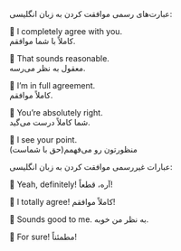 عبارت‌های رسمی موافقت کردن به زبان انگلیسی:

🔸️ I completely agree with you.<br>
کاملاً با شما موافقم.

🔸️ That sounds reasonable.<br>
معقول به نظر می‌رسه.

🔸️ I’m in full agreement.<br>
کاملاً موافقم.

🔸️ You’re absolutely right.<br>
شما کاملاً درست می‌گید.

🔸️ I see your point.<br>
منظورتون رو می‌فهمم(حق با شماست)


عبارات غیررسمی موافقت کردن به زبان انگلیسی:

🔸️ Yeah, definitely!
آره، قطعاً!

🔸️ I totally agree!
کاملاً موافقم!

🔸️ Sounds good to me.
به نظر من خوبه.

🔸️ For sure!
مطمئناً!
